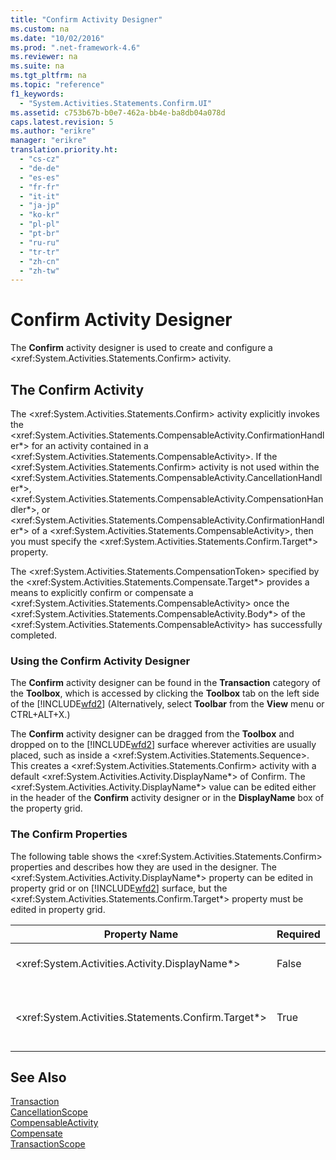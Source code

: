 ```yaml
---
title: "Confirm Activity Designer"
ms.custom: na
ms.date: "10/02/2016"
ms.prod: ".net-framework-4.6"
ms.reviewer: na
ms.suite: na
ms.tgt_pltfrm: na
ms.topic: "reference"
f1_keywords: 
  - "System.Activities.Statements.Confirm.UI"
ms.assetid: c753b67b-b0e7-462a-bb4e-ba8db04a078d
caps.latest.revision: 5
ms.author: "erikre"
manager: "erikre"
translation.priority.ht: 
  - "cs-cz"
  - "de-de"
  - "es-es"
  - "fr-fr"
  - "it-it"
  - "ja-jp"
  - "ko-kr"
  - "pl-pl"
  - "pt-br"
  - "ru-ru"
  - "tr-tr"
  - "zh-cn"
  - "zh-tw"
---
```

# Confirm Activity Designer
The **Confirm** activity designer is used to create and configure a \<xref:System.Activities.Statements.Confirm> activity.  
  
## The Confirm Activity  
 The \<xref:System.Activities.Statements.Confirm> activity explicitly invokes the \<xref:System.Activities.Statements.CompensableActivity.ConfirmationHandler*> for an activity contained in a \<xref:System.Activities.Statements.CompensableActivity>. If the \<xref:System.Activities.Statements.Confirm> activity is not used within the \<xref:System.Activities.Statements.CompensableActivity.CancellationHandler*>, \<xref:System.Activities.Statements.CompensableActivity.CompensationHandler*>, or \<xref:System.Activities.Statements.CompensableActivity.ConfirmationHandler*> of a \<xref:System.Activities.Statements.CompensableActivity>, then you must specify the \<xref:System.Activities.Statements.Confirm.Target*> property.  
  
 The \<xref:System.Activities.Statements.CompensationToken> specified by the \<xref:System.Activities.Statements.Compensate.Target*> provides a means to explicitly confirm or compensate a \<xref:System.Activities.Statements.CompensableActivity> once the \<xref:System.Activities.Statements.CompensableActivity.Body*> of the \<xref:System.Activities.Statements.CompensableActivity> has successfully completed.  
  
### Using the Confirm Activity Designer  
 The **Confirm** activity designer can be found in the **Transaction** category of the **Toolbox**, which is accessed by clicking the **Toolbox** tab on the left side of the [!INCLUDE[wfd2](../workflowdesigner/includes/wfd2_md.md)] (Alternatively, select **Toolbar** from the **View** menu or CTRL+ALT+X.)  
  
 The **Confirm** activity designer can be dragged from the **Toolbox** and dropped on to the [!INCLUDE[wfd2](../workflowdesigner/includes/wfd2_md.md)] surface wherever activities are usually placed, such as inside a \<xref:System.Activities.Statements.Sequence>. This creates a \<xref:System.Activities.Statements.Confirm> activity with a default \<xref:System.Activities.Activity.DisplayName*> of Confirm. The \<xref:System.Activities.Activity.DisplayName*> value can be edited either in the header of the **Confirm** activity designer or in the **DisplayName** box of the property grid.  
  
### The Confirm Properties  
 The following table shows the \<xref:System.Activities.Statements.Confirm> properties and describes how they are used in the designer. The \<xref:System.Activities.Activity.DisplayName*> property can be edited in property grid or on [!INCLUDE[wfd2](../workflowdesigner/includes/wfd2_md.md)] surface, but the \<xref:System.Activities.Statements.Confirm.Target*> property must be edited in property grid.  
  
|Property Name|Required|Usage|  
|-------------------|--------------|-----------|  
|\<xref:System.Activities.Activity.DisplayName*>|False|Specifies the optional friendly name of the \<xref:System.Activities.Statements.CancellationScope> activity. The default is Confirm.|  
|\<xref:System.Activities.Statements.Confirm.Target*>|True|Specifies the \<xref:System.Activities.InArgument`1> that contains the \<xref:System.Activities.Statements.CompensationToken> for this \<xref:System.Activities.Statements.Confirm> activity.|  
  
## See Also  
 [Transaction](../workflowdesigner/transaction-activity-designers.md)   
 [CancellationScope](../workflowdesigner/cancellationscope-activity-designer.md)   
 [CompensableActivity](../workflowdesigner/compensableactivity-activity-designer.md)   
 [Compensate](../workflowdesigner/compensate-activity-designer.md)   
 [TransactionScope](../workflowdesigner/transactionscope-activity-designer.md)